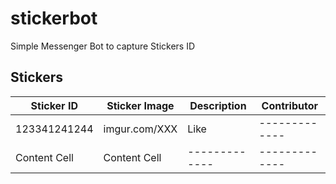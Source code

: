 # stickerbot
Simple Messenger Bot to capture Stickers ID

## Stickers

| Sticker ID    | Sticker Image  | Description | Contributor |
| --------------|----------------|-------------|-------------|
| 123341241244  | imgur.com/XXX  | Like        |-------------|
| Content Cell  | Content Cell   |-------------|-------------|
